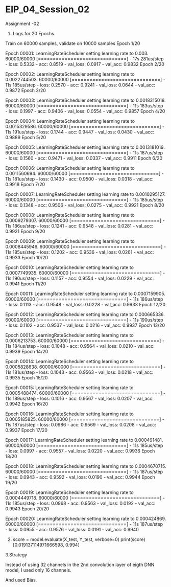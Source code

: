 # EIP_04_Session_02
Assignment -02

1. Logs for 20 Epochs

Train on 60000 samples, validate on 10000 samples
Epoch 1/20

Epoch 00001: LearningRateScheduler setting learning rate to 0.003.
60000/60000 [==============================] - 17s 281us/step - loss: 0.5332 - acc: 0.8519 - val_loss: 0.0917 - val_acc: 0.9832
Epoch 2/20

Epoch 00002: LearningRateScheduler setting learning rate to 0.0022744503.
60000/60000 [==============================] - 11s 185us/step - loss: 0.2570 - acc: 0.9241 - val_loss: 0.0644 - val_acc: 0.9872
Epoch 3/20

Epoch 00003: LearningRateScheduler setting learning rate to 0.0018315018.
60000/60000 [==============================] - 11s 183us/step - loss: 0.1997 - acc: 0.9406 - val_loss: 0.0554 - val_acc: 0.9857
Epoch 4/20

Epoch 00004: LearningRateScheduler setting learning rate to 0.0015329586.
60000/60000 [==============================] - 11s 191us/step - loss: 0.1744 - acc: 0.9447 - val_loss: 0.0430 - val_acc: 0.9889
Epoch 5/20

Epoch 00005: LearningRateScheduler setting learning rate to 0.0013181019.
60000/60000 [==============================] - 11s 187us/step - loss: 0.1560 - acc: 0.9471 - val_loss: 0.0337 - val_acc: 0.9911
Epoch 6/20

Epoch 00006: LearningRateScheduler setting learning rate to 0.0011560694.
60000/60000 [==============================] - 11s 181us/step - loss: 0.1430 - acc: 0.9500 - val_loss: 0.0318 - val_acc: 0.9918
Epoch 7/20

Epoch 00007: LearningRateScheduler setting learning rate to 0.0010295127.
60000/60000 [==============================] - 11s 185us/step - loss: 0.1348 - acc: 0.9506 - val_loss: 0.0275 - val_acc: 0.9921
Epoch 8/20

Epoch 00008: LearningRateScheduler setting learning rate to 0.0009279307.
60000/60000 [==============================] - 11s 186us/step - loss: 0.1241 - acc: 0.9548 - val_loss: 0.0281 - val_acc: 0.9921
Epoch 9/20

Epoch 00009: LearningRateScheduler setting learning rate to 0.0008445946.
60000/60000 [==============================] - 11s 185us/step - loss: 0.1202 - acc: 0.9536 - val_loss: 0.0261 - val_acc: 0.9933
Epoch 10/20

Epoch 00010: LearningRateScheduler setting learning rate to 0.0007749935.
60000/60000 [==============================] - 11s 190us/step - loss: 0.1157 - acc: 0.9554 - val_loss: 0.0229 - val_acc: 0.9941
Epoch 11/20

Epoch 00011: LearningRateScheduler setting learning rate to 0.0007159905.
60000/60000 [==============================] - 11s 186us/step - loss: 0.1113 - acc: 0.9548 - val_loss: 0.0228 - val_acc: 0.9933
Epoch 12/20

Epoch 00012: LearningRateScheduler setting learning rate to 0.000665336.
60000/60000 [==============================] - 11s 190us/step - loss: 0.1102 - acc: 0.9537 - val_loss: 0.0216 - val_acc: 0.9937
Epoch 13/20

Epoch 00013: LearningRateScheduler setting learning rate to 0.0006213753.
60000/60000 [==============================] - 11s 184us/step - loss: 0.1048 - acc: 0.9564 - val_loss: 0.0210 - val_acc: 0.9939
Epoch 14/20

Epoch 00014: LearningRateScheduler setting learning rate to 0.0005828638.
60000/60000 [==============================] - 11s 181us/step - loss: 0.1043 - acc: 0.9563 - val_loss: 0.0218 - val_acc: 0.9935
Epoch 15/20

Epoch 00015: LearningRateScheduler setting learning rate to 0.0005488474.
60000/60000 [==============================] - 11s 189us/step - loss: 0.1016 - acc: 0.9567 - val_loss: 0.0207 - val_acc: 0.9942
Epoch 16/20

Epoch 00016: LearningRateScheduler setting learning rate to 0.0005185825.
60000/60000 [==============================] - 11s 187us/step - loss: 0.0986 - acc: 0.9569 - val_loss: 0.0208 - val_acc: 0.9937
Epoch 17/20

Epoch 00017: LearningRateScheduler setting learning rate to 0.000491481.
60000/60000 [==============================] - 11s 185us/step - loss: 0.0997 - acc: 0.9557 - val_loss: 0.0220 - val_acc: 0.9936
Epoch 18/20

Epoch 00018: LearningRateScheduler setting learning rate to 0.0004670715.
60000/60000 [==============================] - 11s 187us/step - loss: 0.0943 - acc: 0.9592 - val_loss: 0.0190 - val_acc: 0.9944
Epoch 19/20

Epoch 00019: LearningRateScheduler setting learning rate to 0.0004449718.
60000/60000 [==============================] - 11s 185us/step - loss: 0.0968 - acc: 0.9563 - val_loss: 0.0192 - val_acc: 0.9943
Epoch 20/20

Epoch 00020: LearningRateScheduler setting learning rate to 0.000424869.
60000/60000 [==============================] - 11s 187us/step - loss: 0.0955 - acc: 0.9576 - val_loss: 0.0191 - val_acc: 0.9940


2. score = model.evaluate(X_test, Y_test, verbose=0)
print(score)
[0.019137114971666598, 0.994]

3.Strategy

Instead of using 32 channels in the 2nd convolution layer of eigth DNN model, I used only 16 channels.

And used Bias.
